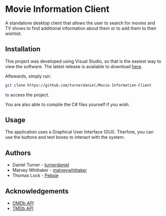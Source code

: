 # Movie Information Client

A standalone desktop client that allows the user to search for movies and TV shows to find additional information about them or to add them to their wishlist. 

## Installation

This project was developed using Visual Studio, so that is the easiest way to view the software. The latest release is available to download [here](https://visualstudio.microsoft.com/).

Aftewards, simply run:
```bash
git clone https://github.com/turnerdaniel/Movie-Information-Client
```
to access the project.

You are also able to compile the C# files yourself if you wish. 

## Usage

The application uses a Graphical User Interface (GUI). Therfore, you can use the buttons and text boxes to interact with the system.

## Authors

* Daniel Turner - [turnerdaniel](https://github.com/turnerdaniel)
* Matvey Whittaker - [matveywhittaker](https://github.com/matveywhittaker)
* Thomas Lock - [Pebsie](https://github.com/Pebsie)

## Acknowledgements

* [OMDb API](https://www.omdbapi.com/)
* [TMDb API](https://www.themoviedb.org)
